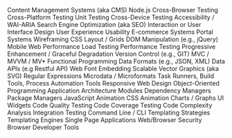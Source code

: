 Content Management Systems (aka CMS)
Node.js
Cross-Browser Testing
Cross-Platform Testing
Unit Testing
Cross-Device Testing
Accessibility / WAI-ARIA
Search Engine Optimization (aka SEO)
Interaction or User Interface Design
User Experience
Usability
E-commerce Systems
Portal Systems
Wireframing
CSS Layout / Grids
DOM Manipulation (e.g., jQuery)
Mobile Web Performance
Load Testing
Performance Testing
Progressive Enhancement / Graceful Degradation
Version Control (e.g., GIT)
MVC / MVVM / MV\*
Functional Programming
Data Formats (e.g., JSON, XML)
Data APIs (e.g Restful API)
Web Font Embedding
Scalable Vector Graphics (aka SVG)
Regular Expressions
Microdata / Microformats
Task Runners, Build Tools, Process Automation Tools
Responsive Web Design
Object-Oriented Programming
Application Architecture
Modules
Dependency Managers
Package Managers
JavaScript Animation
CSS Animation
Charts / Graphs
UI Widgets
Code Quality Testing
Code Coverage Testing
Code Complexity Analysis
Integration Testing
Command Line / CLI
Templating Strategies
Templating Engines
Single Page Applications
Web/Browser Security
Browser Developer Tools
